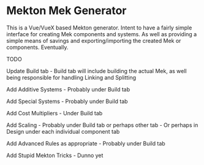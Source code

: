 # Mekton Mek Generator

This is a Vue/VueX based Mekton generator.
Intent to have a fairly simple interface for creating Mek components and systems.
As well as providing a simple means of savings and exporting/importing the created Mek or components. Eventually.

TODO

Update Build tab
    - Build tab will include building the actual Mek, as well being responsible for handling Linking and Splitting

Add Additive Systems
    - Probably under Build tab

Add Special Systems
    - Probably under Build tab

Add Cost Multipliers
    - Under Build tab

Add Scaling
    - Probably under Build tab or perhaps other tab
    - Or perhaps in Design under each individual component tab

Add Advanced Rules as appropriate
    - Probably under Build tab

Add Stupid Mekton Tricks
    - Dunno yet